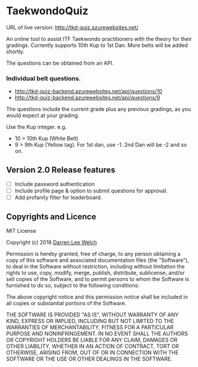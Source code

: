 # TaekwondoQuiz

URL of live version: http://tkd-quiz.azurewebsites.net/

An online tool to assist ITF Taekwondo practitioners with the theory for their gradings.  Currently supports 10th Kup to 1st Dan.  More belts will be added shortly.

The questions can be obtained from an API.

### Individual belt questions.
- http://tkd-quiz-backend.azurewebsites.net/api/questions/10
- http://tkd-quiz-backend.azurewebsites.net/api/questions/9

The questions include the current grade plus any previous gradings, as you would expect at your grading.

Use the Kup integer. e.g.
- 10 > 10th Kup (White Belt)
- 9  > 9th Kup (Yellow tag).
For 1st dan, use -1.  2nd Dan will be -2 and so on.

## Version 2.0 Release features
- [ ] Include password authentication
- [ ] Include profile page & option to submit questions for approval.
- [ ] Add profanity filter for leaderboard.

## Copyrights and Licence

MIT License

Copyright (c) 2018 <a href="https://darrenwelch.co.uk" target="_blank">Darren Lee Welch</a>

Permission is hereby granted, free of charge, to any person obtaining a copy
of this software and associated documentation files (the "Software"), to deal
in the Software without restriction, including without limitation the rights
to use, copy, modify, merge, publish, distribute, sublicense, and/or sell
copies of the Software, and to permit persons to whom the Software is
furnished to do so, subject to the following conditions:

The above copyright notice and this permission notice shall be included in all
copies or substantial portions of the Software.

THE SOFTWARE IS PROVIDED "AS IS", WITHOUT WARRANTY OF ANY KIND, EXPRESS OR
IMPLIED, INCLUDING BUT NOT LIMITED TO THE WARRANTIES OF MERCHANTABILITY,
FITNESS FOR A PARTICULAR PURPOSE AND NONINFRINGEMENT. IN NO EVENT SHALL THE
AUTHORS OR COPYRIGHT HOLDERS BE LIABLE FOR ANY CLAIM, DAMAGES OR OTHER
LIABILITY, WHETHER IN AN ACTION OF CONTRACT, TORT OR OTHERWISE, ARISING FROM,
OUT OF OR IN CONNECTION WITH THE SOFTWARE OR THE USE OR OTHER DEALINGS IN THE
SOFTWARE.
